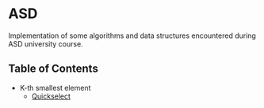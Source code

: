 # ASD
Implementation of some algorithms and data structures encountered during ASD university course.

## Table of Contents

- K-th smallest element
    - [Quickselect](https://github.com/alemini18/ASD/tree/main/quickselect)
